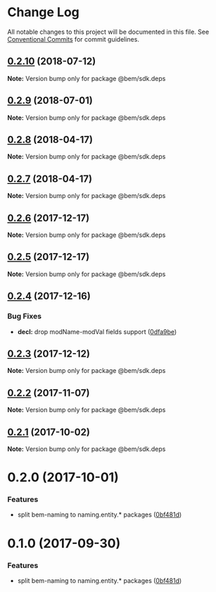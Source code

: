 # Change Log

All notable changes to this project will be documented in this file.
See [Conventional Commits](https://conventionalcommits.org) for commit guidelines.

<a name="0.2.10"></a>
## [0.2.10](https://github.com/bem/bem-sdk/compare/@bem/sdk.deps@0.2.9...@bem/sdk.deps@0.2.10) (2018-07-12)




**Note:** Version bump only for package @bem/sdk.deps

<a name="0.2.9"></a>
## [0.2.9](https://github.com/bem/bem-sdk/compare/@bem/sdk.deps@0.2.8...@bem/sdk.deps@0.2.9) (2018-07-01)




**Note:** Version bump only for package @bem/sdk.deps

<a name="0.2.8"></a>
## [0.2.8](https://github.com/bem/bem-sdk/compare/@bem/sdk.deps@0.2.7...@bem/sdk.deps@0.2.8) (2018-04-17)




**Note:** Version bump only for package @bem/sdk.deps

<a name="0.2.7"></a>
## [0.2.7](https://github.com/bem/bem-sdk/compare/@bem/sdk.deps@0.2.6...@bem/sdk.deps@0.2.7) (2018-04-17)




**Note:** Version bump only for package @bem/sdk.deps

<a name="0.2.6"></a>
## [0.2.6](https://github.com/bem/bem-sdk/compare/@bem/sdk.deps@0.2.5...@bem/sdk.deps@0.2.6) (2017-12-17)




**Note:** Version bump only for package @bem/sdk.deps

<a name="0.2.5"></a>
## [0.2.5](https://github.com/bem/bem-sdk/compare/@bem/sdk.deps@0.2.4...@bem/sdk.deps@0.2.5) (2017-12-17)




**Note:** Version bump only for package @bem/sdk.deps

<a name="0.2.4"></a>
## [0.2.4](https://github.com/bem/bem-sdk/compare/@bem/sdk.deps@0.2.3...@bem/sdk.deps@0.2.4) (2017-12-16)


### Bug Fixes

* **decl:** drop modName-modVal fields support ([0dfa9be](https://github.com/bem/bem-sdk/commit/0dfa9be))




<a name="0.2.3"></a>
## [0.2.3](https://github.com/bem/bem-sdk/compare/@bem/sdk.deps@0.2.2...@bem/sdk.deps@0.2.3) (2017-12-12)




**Note:** Version bump only for package @bem/sdk.deps

<a name="0.2.2"></a>
## [0.2.2](https://github.com/bem/bem-sdk/compare/@bem/sdk.deps@0.2.0...@bem/sdk.deps@0.2.2) (2017-11-07)




**Note:** Version bump only for package @bem/sdk.deps

<a name="0.2.1"></a>
## [0.2.1](https://github.com/bem/bem-sdk/compare/@bem/sdk.deps@0.2.0...@bem/sdk.deps@0.2.1) (2017-10-02)




**Note:** Version bump only for package @bem/sdk.deps

<a name="0.2.0"></a>
# 0.2.0 (2017-10-01)


### Features

* split bem-naming to naming.entity.* packages ([0bf481d](https://github.com/bem/bem-sdk/commit/0bf481d))




<a name="0.1.0"></a>
# 0.1.0 (2017-09-30)


### Features

* split bem-naming to naming.entity.* packages ([0bf481d](https://github.com/bem/bem-sdk/commit/0bf481d))
